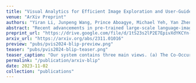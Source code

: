 ```yaml
---
title: "Visual Analytics for Efficient Image Exploration and User-Guided Image Captioning"
venue: "ArXiv Preprint"
authors: "Yiran Li, Junpeng Wang, Prince Aboagye, Michael Yeh, Yan Zheng, Liang Wang, Wei Zhang, Kwan-Liu Ma"
abstract: "Recent advancements in pre-trained large-scale language-image models have ushered in a new era of visual comprehension, offering a significant leap forward. These breakthroughs have proven particularly instrumental in addressing long-standing challenges that were previously daunting. Leveraging these innovative techniques, this paper tackles two well-known issues within the realm of visual analytics: (1) the efficient exploration of large-scale image datasets and identification of potential data biases within them; (2) the evaluation of image captions and steering of their generation process. On the one hand, by visually examining the captions automatically generated from language-image models for an image dataset, we gain deeper insights into the semantic underpinnings of the visual contents, unearthing data biases that may be entrenched within the dataset. On the other hand, by depicting the association between visual contents and textual captions, we expose the weaknesses of pre-trained language-image models in their captioning capability and propose an interactive interface to steer caption generation. The two parts have been coalesced into a coordinated visual analytics system, fostering mutual enrichment of visual and textual elements. We validate the effectiveness of the system with domain practitioners through concrete case studies with large-scale image datasets."
preprint_url: "https://drive.google.com/file/d/1tS23s2lP2E7EpivXdYKCYn-WU0-C26sP/view?usp=sharing"
arxiv_url: "https://arxiv.org/abs/2311.01016"
preview: "pubs/pvis2024-blip-preview.png"
teaser: "pubs/pvis2024-blip-teaser.png"
teaser_caption: "Our system contains three main views. (a) The Co-Occurrence Graph employs a node-link diagram to present the dominant and co-occurred features of an image dataset. (b) The Image Segment view uses a scatterplot to lay out image segments and color them based on the attention they received. (c) The  view provides an interface to steer the caption generation process."
permalink: "/publication/arxiv-blip"
date: 2023-11-02
collection: "publications"
---
```

